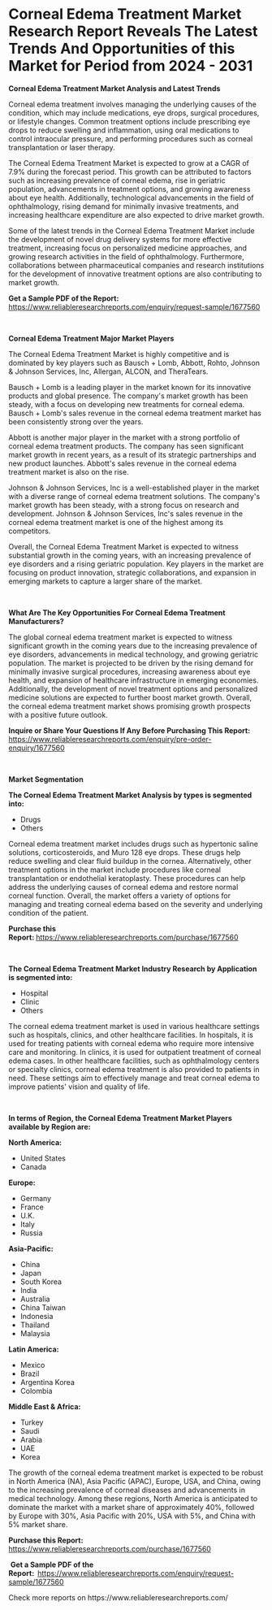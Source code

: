 <p><h1>Corneal Edema Treatment Market Research Report Reveals The Latest Trends And Opportunities of this Market for Period from 2024 - 2031</h1></p><p><strong>Corneal Edema Treatment Market Analysis and Latest Trends</strong></p>
<p><p>Corneal edema treatment involves managing the underlying causes of the condition, which may include medications, eye drops, surgical procedures, or lifestyle changes. Common treatment options include prescribing eye drops to reduce swelling and inflammation, using oral medications to control intraocular pressure, and performing procedures such as corneal transplantation or laser therapy.</p><p>The Corneal Edema Treatment Market is expected to grow at a CAGR of 7.9% during the forecast period. This growth can be attributed to factors such as increasing prevalence of corneal edema, rise in geriatric population, advancements in treatment options, and growing awareness about eye health. Additionally, technological advancements in the field of ophthalmology, rising demand for minimally invasive treatments, and increasing healthcare expenditure are also expected to drive market growth.</p><p>Some of the latest trends in the Corneal Edema Treatment Market include the development of novel drug delivery systems for more effective treatment, increasing focus on personalized medicine approaches, and growing research activities in the field of ophthalmology. Furthermore, collaborations between pharmaceutical companies and research institutions for the development of innovative treatment options are also contributing to market growth.</p></p>
<p><strong>Get a Sample PDF of the Report:&nbsp;</strong> <a href="https://www.reliableresearchreports.com/enquiry/request-sample/1677560">https://www.reliableresearchreports.com/enquiry/request-sample/1677560</a></p>
<p>&nbsp;</p>
<p><strong>Corneal Edema Treatment Major Market Players</strong></p>
<p><p>The Corneal Edema Treatment Market is highly competitive and is dominated by key players such as Bausch + Lomb, Abbott, Rohto, Johnson & Johnson Services, Inc, Allergan, ALCON, and TheraTears. </p><p>Bausch + Lomb is a leading player in the market known for its innovative products and global presence. The company's market growth has been steady, with a focus on developing new treatments for corneal edema. Bausch + Lomb's sales revenue in the corneal edema treatment market has been consistently strong over the years.</p><p>Abbott is another major player in the market with a strong portfolio of corneal edema treatment products. The company has seen significant market growth in recent years, as a result of its strategic partnerships and new product launches. Abbott's sales revenue in the corneal edema treatment market is also on the rise.</p><p>Johnson & Johnson Services, Inc is a well-established player in the market with a diverse range of corneal edema treatment solutions. The company's market growth has been steady, with a strong focus on research and development. Johnson & Johnson Services, Inc's sales revenue in the corneal edema treatment market is one of the highest among its competitors.</p><p>Overall, the Corneal Edema Treatment Market is expected to witness substantial growth in the coming years, with an increasing prevalence of eye disorders and a rising geriatric population. Key players in the market are focusing on product innovation, strategic collaborations, and expansion in emerging markets to capture a larger share of the market.</p></p>
<p>&nbsp;</p>
<p><strong>What Are The Key Opportunities For Corneal Edema Treatment Manufacturers?</strong></p>
<p><p>The global corneal edema treatment market is expected to witness significant growth in the coming years due to the increasing prevalence of eye disorders, advancements in medical technology, and growing geriatric population. The market is projected to be driven by the rising demand for minimally invasive surgical procedures, increasing awareness about eye health, and expansion of healthcare infrastructure in emerging economies. Additionally, the development of novel treatment options and personalized medicine solutions are expected to further boost market growth. Overall, the corneal edema treatment market shows promising growth prospects with a positive future outlook.</p></p>
<p><strong>Inquire or Share Your Questions If Any Before Purchasing This Report:</strong> <a href="https://www.reliableresearchreports.com/enquiry/pre-order-enquiry/1677560">https://www.reliableresearchreports.com/enquiry/pre-order-enquiry/1677560</a></p>
<p>&nbsp;</p>
<p><strong>Market Segmentation</strong></p>
<p><strong>The Corneal Edema Treatment Market Analysis by types is segmented into:</strong></p>
<p><ul><li>Drugs</li><li>Others</li></ul></p>
<p><p>Corneal edema treatment market includes drugs such as hypertonic saline solutions, corticosteroids, and Muro 128 eye drops. These drugs help reduce swelling and clear fluid buildup in the cornea. Alternatively, other treatment options in the market include procedures like corneal transplantation or endothelial keratoplasty. These procedures can help address the underlying causes of corneal edema and restore normal corneal function. Overall, the market offers a variety of options for managing and treating corneal edema based on the severity and underlying condition of the patient.</p></p>
<p><strong>Purchase this Report:&nbsp;</strong><a href="https://www.reliableresearchreports.com/purchase/1677560">https://www.reliableresearchreports.com/purchase/1677560</a></p>
<p>&nbsp;</p>
<p><strong>The Corneal Edema Treatment Market Industry Research by Application is segmented into:</strong></p>
<p><ul><li>Hospital</li><li>Clinic</li><li>Others</li></ul></p>
<p><p>The corneal edema treatment market is used in various healthcare settings such as hospitals, clinics, and other healthcare facilities. In hospitals, it is used for treating patients with corneal edema who require more intensive care and monitoring. In clinics, it is used for outpatient treatment of corneal edema cases. In other healthcare facilities, such as ophthalmology centers or specialty clinics, corneal edema treatment is also provided to patients in need. These settings aim to effectively manage and treat corneal edema to improve patients' vision and quality of life.</p></p>
<p>&nbsp;</p>
<p><strong>In terms of Region, the Corneal Edema Treatment Market Players available by Region are:</strong></p>
<p>
    <p> <strong> North America: </strong>
        <ul>
            <li>United States</li>
            <li>Canada</li>
        </ul>
        </p> 
    <p> <strong> Europe: </strong>
        <ul>
            <li>Germany</li>
            <li>France</li>
            <li>U.K.</li>
            <li>Italy</li>
            <li>Russia</li>
        </ul>
        </p> 
    <p> <strong> Asia-Pacific: </strong>
        <ul>
            <li>China</li>
            <li>Japan</li>
            <li>South Korea</li>
            <li>India</li>
            <li>Australia</li>
            <li>China Taiwan</li>
            <li>Indonesia</li>
            <li>Thailand</li>
            <li>Malaysia</li>
        </ul>
        </p> 
    <p> <strong> Latin America: </strong>
        <ul>
            <li>Mexico</li>
            <li>Brazil</li>
            <li>Argentina Korea</li>
            <li>Colombia</li>
        </ul>
        </p> 
    <p> <strong> Middle East & Africa: </strong>
        <ul>
            <li>Turkey</li>
            <li>Saudi</li>
            <li>Arabia</li>
            <li>UAE</li>
            <li>Korea</li>
        </ul>
    </p>
    </p>
<p><p>The growth of the corneal edema treatment market is expected to be robust in North America (NA), Asia Pacific (APAC), Europe, USA, and China, owing to the increasing prevalence of corneal diseases and advancements in medical technology. Among these regions, North America is anticipated to dominate the market with a market share of approximately 40%, followed by Europe with 30%, Asia Pacific with 20%, USA with 5%, and China with 5% market share.</p></p>
<p><strong>Purchase this Report: </strong><a href="https://www.reliableresearchreports.com/purchase/1677560">https://www.reliableresearchreports.com/purchase/1677560</a></p>
<p>&nbsp;<strong>Get a Sample PDF of the Report:&nbsp;&nbsp;</strong><a href="https://www.reliableresearchreports.com/enquiry/request-sample/1677560">https://www.reliableresearchreports.com/enquiry/request-sample/1677560</a></p>
<p><strong></strong></p>
<p>Check more reports on https://www.reliableresearchreports.com/</p>